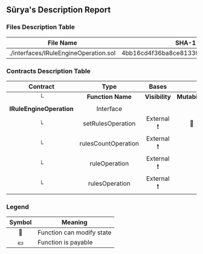 ## Sūrya's Description Report

### Files Description Table


|  File Name  |  SHA-1 Hash  |
|-------------|--------------|
| ./interfaces/IRuleEngineOperation.sol | 4bb16cd4f36ba8ce8133f2313fcded0796fc67b3 |


### Contracts Description Table


|  Contract  |         Type        |       Bases      |                  |                 |
|:----------:|:-------------------:|:----------------:|:----------------:|:---------------:|
|     └      |  **Function Name**  |  **Visibility**  |  **Mutability**  |  **Modifiers**  |
||||||
| **IRuleEngineOperation** | Interface |  |||
| └ | setRulesOperation | External ❗️ | 🛑  |NO❗️ |
| └ | rulesCountOperation | External ❗️ |   |NO❗️ |
| └ | ruleOperation | External ❗️ |   |NO❗️ |
| └ | rulesOperation | External ❗️ |   |NO❗️ |


### Legend

|  Symbol  |  Meaning  |
|:--------:|-----------|
|    🛑    | Function can modify state |
|    💵    | Function is payable |
